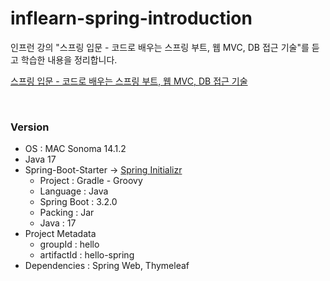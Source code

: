 # inflearn-spring-introduction
인프런 강의 "스프링 입문 - 코드로 배우는 스프링 부트, 웹 MVC, DB 접근 기술"를 듣고 학습한 내용을 정리합니다.

[스프링 입문 - 코드로 배우는 스프링 부트, 웹 MVC, DB 접근 기술](https://www.inflearn.com/course/%EC%8A%A4%ED%94%84%EB%A7%81-%EC%9E%85%EB%AC%B8-%EC%8A%A4%ED%94%84%EB%A7%81%EB%B6%80%ED%8A%B8)

<br>

### Version
- OS : MAC Sonoma 14.1.2
- Java 17
- Spring-Boot-Starter → [Spring Initializr](https://start.spring.io/)
  - Project : Gradle - Groovy
  - Language : Java
  - Spring Boot : 3.2.0
  - Packing : Jar
  - Java : 17
- Project Metadata
  - groupId : hello
  - artifactId : hello-spring
- Dependencies : Spring Web, Thymeleaf
